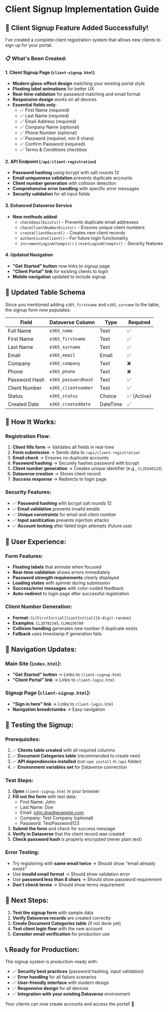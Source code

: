 # Client Signup Implementation Guide

## 🎉 **Client Signup Feature Added Successfully!**

I've created a complete client registration system that allows new clients to sign up for your portal.

### 📋 **What's Been Created:**

#### 1. **Client Signup Page** (`client-signup.html`)
- **Modern glass-effect design** matching your existing portal style
- **Floating label animations** for better UX
- **Real-time validation** for password matching and email format
- **Responsive design** works on all devices
- **Essential fields only**:
  - ✅ First Name (required)
  - ✅ Last Name (required) 
  - ✅ Email Address (required)
  - ✅ Company Name (optional)
  - ✅ Phone Number (optional)
  - ✅ Password (required, min 8 chars)
  - ✅ Confirm Password (required)
  - ✅ Terms & Conditions checkbox

#### 2. **API Endpoint** (`/api/client-registration`)
- **Password hashing** using bcrypt with salt rounds 12
- **Email uniqueness validation** prevents duplicate accounts
- **Client number generation** with collision detection
- **Comprehensive error handling** with specific error messages
- **Security validation** for all input fields

#### 3. **Enhanced Dataverse Service**
- **New methods added**:
  - `checkEmailExists()` - Prevents duplicate email addresses
  - `checkClientNumberExists()` - Ensures unique client numbers
  - `createClientRecord()` - Creates new client records
  - `authenticateClient()` - For future login functionality
  - `incrementLoginAttempts()` / `resetLoginAttempts()` - Security features

#### 4. **Updated Navigation**
- **"Get Started" button** now links to signup page
- **"Client Portal" link** for existing clients to login
- **Mobile navigation** updated to include signup

## 🔧 **Updated Table Schema**

Since you mentioned adding `e365_firstname` and `e365_surname` to the table, the signup form now populates:

| Field | Dataverse Column | Type | Required |
|-------|------------------|------|----------|
| Full Name | `e365_name` | Text | ✅ |
| First Name | `e365_firstname` | Text | ✅ |
| Last Name | `e365_surname` | Text | ✅ |
| Email | `e365_email` | Email | ✅ |
| Company | `e365_company` | Text | ❌ |
| Phone | `e365_phone` | Text | ❌ |
| Password Hash | `e365_passwordhash` | Text | ✅ |
| Client Number | `e365_clientnumber` | Text | ✅ |
| Status | `e365_status` | Choice | ✅ (Active) |
| Created Date | `e365_createddate` | DateTime | ✅ |

## 🚀 **How It Works:**

### **Registration Flow:**
1. **Client fills form** → Validates all fields in real-time
2. **Form submission** → Sends data to `/api/client-registration`
3. **Email check** → Ensures no duplicate accounts
4. **Password hashing** → Securely hashes password with bcrypt
5. **Client number generation** → Creates unique identifier (e.g., `CLJD240125`)
6. **Dataverse creation** → Stores client record
7. **Success response** → Redirects to login page

### **Security Features:**
- ✅ **Password hashing** with bcrypt salt rounds 12
- ✅ **Email validation** prevents invalid emails
- ✅ **Unique constraints** for email and client number
- ✅ **Input sanitization** prevents injection attacks
- ✅ **Account locking** after failed login attempts (future use)

## 📱 **User Experience:**

### **Form Features:**
- **Floating labels** that animate when focused
- **Real-time validation** shows errors immediately
- **Password strength requirements** clearly displayed
- **Loading states** with spinner during submission
- **Success/error messages** with color-coded feedback
- **Auto-redirect** to login page after successful registration

### **Client Number Generation:**
- **Format**: `CL[FirstInitial][LastInitial][6-digit-random]`
- **Examples**: `CLJD782345`, `CLMA156789`
- **Collision handling** generates new number if duplicate exists
- **Fallback** uses timestamp if generation fails

## 🔗 **Navigation Updates:**

### **Main Site** (`index.html`):
- **"Get Started" button** → Links to `client-signup.html`
- **"Client Portal" link** → Links to `client-login.html`

### **Signup Page** (`client-signup.html`):
- **"Sign in here" link** → Links to `client-login.html`
- **Navigation breadcrumbs** → Easy navigation

## 🧪 **Testing the Signup:**

### **Prerequisites:**
1. ✅ **Clients table created** with all required columns
2. ✅ **Document Categories table** (recommended to create next)
3. ✅ **API dependencies installed** (run `npm install` in `/api` folder)
4. ✅ **Environment variables set** for Dataverse connection

### **Test Steps:**
1. **Open** `client-signup.html` in your browser
2. **Fill out the form** with test data:
   - First Name: John
   - Last Name: Doe
   - Email: john.doe@example.com
   - Company: Test Company (optional)
   - Password: TestPassword123
3. **Submit the form** and check for success message
4. **Verify in Dataverse** that the client record was created
5. **Check password hash** is properly encrypted (never plain text)

### **Error Testing:**
- Try registering with **same email twice** → Should show "email already exists"
- Use **invalid email format** → Should show validation error
- Use **password less than 8 chars** → Should show password requirement
- **Don't check terms** → Should show terms requirement

## 🎯 **Next Steps:**

1. **Test the signup form** with sample data
2. **Verify Dataverse records** are created correctly
3. **Create Document Categories table** (if not done yet)
4. **Test client login flow** with the new account
5. **Consider email verification** for production use

## 📞 **Ready for Production:**

The signup system is production-ready with:
- ✅ **Security best practices** (password hashing, input validation)
- ✅ **Error handling** for all failure scenarios
- ✅ **User-friendly interface** with modern design
- ✅ **Responsive design** for all devices
- ✅ **Integration with your existing Dataverse** environment

Your clients can now create accounts and access the portal! 🎉
